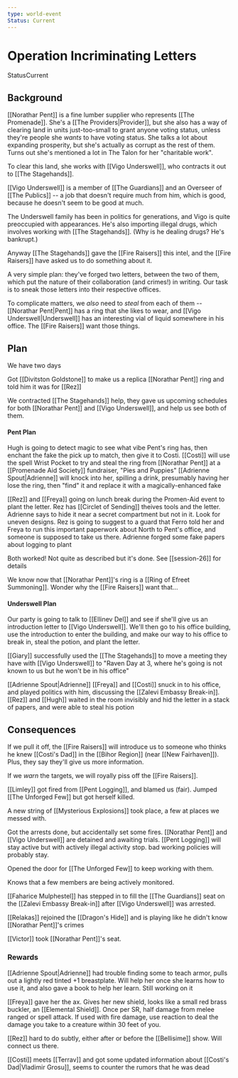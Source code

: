 ```yaml
---
type: world-event
Status: Current
---
```


#  Operation Incriminating Letters
<span class="dataview inline-field"><span class="inline-field-key">Status</span><span class="inline-field-value">Current</span></span>

## Background

[[Norathar Pent]] is a fine lumber supplier who represents [[The Promenade]]. She's a [[The Providers|Provider]], but she also has a way of clearing land in units just-too-small to grant anyone voting status, unless they're people she *wants* to have voting status. She talks a lot about expanding prosperity, but she's actually as corrupt as the rest of them. Turns out she's mentioned a lot in The Talon for her "charitable work". 

To clear this land, she works with [[Vigo Underswell]], who contracts it out to [[The Stagehands]].

[[Vigo Underswell]] is a member of [[The Guardians]] and an Overseer of [[The Publics]] -- a job that doesn't require much from him, which is good, because he doesn't seem to be good at much. 

The Underswell family has been in politics for generations, and Vigo is quite preoccupied with appearances. He's also importing illegal drugs, which involves working with [[The Stagehands]]. (Why is he dealing drugs? He's bankrupt.)

Anyway [[The Stagehands]] gave the [[Fire Raisers]] this intel, and the [[Fire Raisers]] have asked us to do something about it. 

A very simple plan: they've forged two letters, between the two of them, which put the nature of their collaboration (and crimes!) in writing. Our task is to sneak those letters into their respective offices.

To complicate matters, we *also* need to *steal* from each of them -- [[Norathar Pent|Pent]] has a ring that she likes to wear, and [[Vigo Underswell|Underswell]] has an interesting vial of liquid somewhere in his office. 
The [[Fire Raisers]] want those things.

## Plan
We have two days

Got [[Divitston Goldstone]] to make us a replica [[Norathar Pent]] ring and told him it was for [[Rez]]

We contracted [[The Stagehands]] help, they gave us upcoming schedules for both [[Norathar Pent]] and [[Vigo Underswell]], and help us see both of them. 

#### Pent Plan

Hugh is going to detect magic to see what vibe Pent's ring has, then enchant the fake the pick up to match, then give it to Costi. [[Costi]] will use the spell Wrist Pocket to try and steal the ring from [[Norathar Pent]] at a [[Promenade Aid Society]] fundraiser, "Pies and Puppies" [[Adrienne Spout|Adrienne]] will knock into her, spilling a drink, presumably having her lose the ring, then "find" it and replace it with a magically-enhanced fake

[[Rez]] and [[Freya]] going on lunch break during the Promen-Aid event to plant the letter. Rez has [[Circlet of Sending]] theives tools and the letter. Adrienne says to hide it near a secret compartment but not in it. Look for uneven designs. Rez is going to suggest to a guard that Ferro told her and Freya to run this important paperwork about North to Pent's office, and someone is supposed to take us there. Adrienne forged some fake papers about logging to plant

Both worked! Not quite as described but it's done. See [[session-26]] for details

We know now that [[Norathar Pent]]'s ring is a [[Ring of Efreet Summoning]]. Wonder why the [[Fire Raisers]] want that... 

#### Underswell Plan

Our party is going to talk to [[Ellinev Del]] and see if she'll give us an introduction letter to [[Vigo Underswell]]. We'll then go to his office building, use the introduction to enter the building, and make our way to his office to break in, steal the potion, and plant the letter. 

[[Giary]] successfully used the [[The Stagehands]] to move a meeting they have with [[Vigo Underswell]] to "Raven Day at 3, where he's going is not known to us but he won't be in his office"

[[Adrienne Spout|Adrienne]] [[Freya]] and [[Costi]] snuck in to his office, and played politics with him, discussing the [[Zalevi Embassy Break-in]]. [[Rez]] and [[Hugh]] waited in the room invisibly and hid the letter in a stack of papers, and were able to steal his potion

## Consequences
If we pull it off, the [[Fire Raisers]] will introduce us to someone who thinks he knew [[Costi's Dad]] in the [[Bihor Region]] (near [[New Fairhaven]]). Plus, they say they'll give us more information.

If we *warn* the targets, we will royally piss off the [[Fire Raisers]]. 

[[Limley]] got fired from [[Pent Logging]], and blamed us (fair). Jumped [[The Unforged Few]] but got herself killed. 

A new string of [[Mysterious Explosions]] took place, a few at places we messed with. 

Got the arrests done, but accidentally set some fires. [[Norathar Pent]] and [[Vigo Underswell]] are detained and awaiting trials. [[Pent Logging]] will stay active but with actively illegal activity stop. bad working policies will probably stay. 

Opened the door for [[The Unforged Few]] to keep working with them. 

Knows that a few members are being actively monitored. 

[[Faharice Mulphestel]] has stepped in to fill the [[The Guardians]] seat on the [[Zalevi Embassy Break-in]] after [[Vigo Underswell]] was arrested. 

[[Relakas]] rejoined the [[Dragon's Hide]] and is playing like he didn't know [[Norathar Pent]]'s crimes

[[Victor]] took [[Norathar Pent]]'s seat. 

### Rewards
[[Adrienne Spout|Adrienne]] had trouble finding some to teach armor, pulls out a lightly red tinted +1 breastplate. Will help her once she learns how to use it, and also gave a book to help her learn. Still working on it

[[Freya]] gave her the ax. Gives her new shield, looks like a small red brass buckler, an [[Elemental Shield]]. Once per SR, half damage from melee ranged or spell attack. If used with fire damage, use reaction to deal the damage you take to a creature within 30 feet of you. 

[[Rez]] hard to do subtly, either after or before the [[Bellisime]] show. Will connect us there. 

[[Costi]] meets [[Terrav]] and got some updated information about  [[Costi's Dad|Vladimir Grosu]], seems to counter the rumors that he was dead

